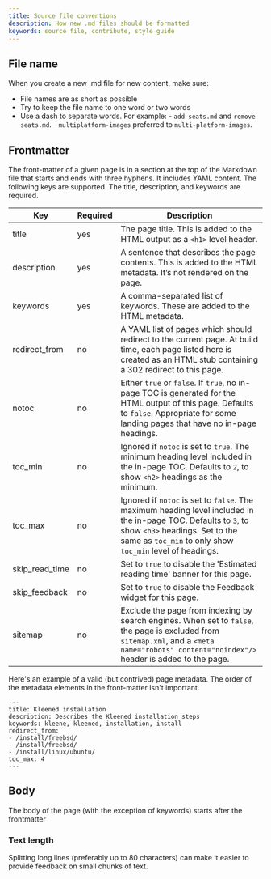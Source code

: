 ```yaml
---
title: Source file conventions
description: How new .md files should be formatted
keywords: source file, contribute, style guide
---
```


## File name

When you create a new .md file for new content, make sure: 
- File names are as short as possible
- Try to keep the file name to one word or two words
- Use a dash to separate words. For example:
        - `add-seats.md`  and `remove-seats.md`.
        - `multiplatform-images` preferred to `multi-platform-images`.

## Frontmatter

The front-matter of a given page is in a section at the top of the Markdown
file that starts and ends with three hyphens. It includes YAML content. The
following keys are supported. The title, description, and keywords are required.

| Key            | Required | Description                                                                                                                                                                                                   |
|----------------|----------|---------------------------------------------------------------------------------------------------------------------------------------------------------------------------------------------------------------|
| title          | yes      | The page title. This is added to the HTML output as a `<h1>` level header.                                                                                                                                    |
| description    | yes      | A sentence that describes the page contents. This is added to the HTML metadata. It’s not rendered on the page.                                                                                               |
| keywords       | yes      | A comma-separated list of keywords. These are added to the HTML metadata.                                                                                                                                     |
| redirect_from  | no       | A YAML list of pages which should redirect to the current page. At build time, each page listed here is created as an HTML stub containing a 302 redirect to this page.                                       |
| notoc          | no       | Either `true` or `false`. If `true`, no in-page TOC is generated for the HTML output of this page. Defaults to `false`. Appropriate for some landing pages that have no in-page headings.                     |
| toc_min        | no       | Ignored if `notoc` is set to `true`. The minimum heading level included in the in-page TOC. Defaults to `2`, to show `<h2>` headings as the minimum.                                                          |
| toc_max        | no       | Ignored if `notoc` is set to `false`. The maximum heading level included in the in-page TOC. Defaults to `3`, to show `<h3>` headings. Set to the same as `toc_min` to only show `toc_min` level of headings. |
| skip_read_time | no       | Set to `true` to disable the 'Estimated reading time' banner for this page.                                                                                                                                   |
| skip_feedback  | no       | Set to `true` to disable the Feedback widget for this page.                                                                                                                                                   |
| sitemap        | no       | Exclude the page from indexing by search engines. When set to `false`, the page is excluded from `sitemap.xml`, and a `<meta name="robots" content="noindex"/>` header is added to the page.                  |

Here's an example of a valid (but contrived) page metadata. The order of
the metadata elements in the front-matter isn't important.

```liquid
---
title: Kleened installation
description: Describes the Kleened installation steps
keywords: kleene, kleened, installation, install
redirect_from:
- /install/freebsd/
- /install/freebsd/
- /install/linux/ubuntu/
toc_max: 4
---
```

## Body

The body of the page (with the exception of keywords) starts after the frontmatter 

### Text length

Splitting long lines (preferably up to 80 characters) can make it easier to provide feedback on small chunks of text.

